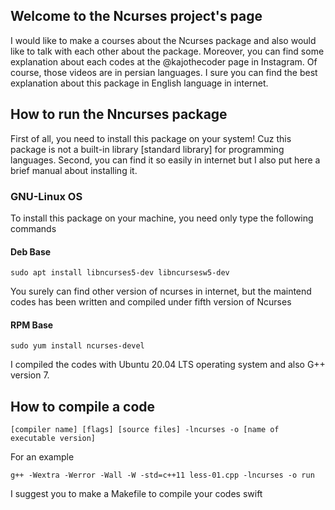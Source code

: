 ## Welcome to the Ncurses project's page

I would like to make a courses about the Ncurses package and also would like to talk with each other about the package.
Moreover, you can find some explanation about each codes at the @kajothecoder page in Instagram. Of course, those videos are in persian languages.
I sure you can find the best explanation about this package in English language in internet.


## How to run the Nncurses package
First of all, you need to install this package on your system! Cuz this package is not a built-in library [standard library] for programming languages.
Second, you can find it so easily in internet but I also put here a brief manual about installing it.

### GNU-Linux OS
To install this package on your machine, you need only type the following commands
#### Deb Base
``` 
sudo apt install libncurses5-dev libncursesw5-dev
```
You surely can find other version of ncurses in internet, but the maintend codes has been written and compiled under fifth version of Ncurses 
#### RPM Base 
```
sudo yum install ncurses-devel
```
I compiled the codes with Ubuntu 20.04 LTS operating system and also G++ version 7.

## How to compile a code
```
[compiler name] [flags] [source files] -lncurses -o [name of executable version] 
```
For an example
```
g++ -Wextra -Werror -Wall -W -std=c++11 less-01.cpp -lncurses -o run
```

I suggest you to make a Makefile to compile your codes swift 


